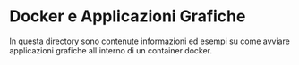 # Docker e Applicazioni  Grafiche

In questa directory sono contenute informazioni ed esempi su come avviare applicazioni grafiche all'interno di un container docker.



